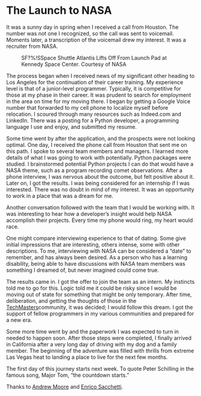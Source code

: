 # **The Launch to NASA**

It was a sunny day in spring when I received a call from Houston. The number was not one I recognized, so the call was sent to voicemail. Moments later, a transcription of the voicemail drew my interest. It was a recruiter from NASA.

<figure>SF?%!SSpace Shuttle Atlantis Lifts Off From Launch Pad at Kennedy Space Center. Courtesy of NASA</figure>

The process began when I received news of my significant other heading to Los Angeles for the continuation of their career training. My experience level is that of a junior-level programmer. Typically, it is competitive for those at my phase in their career. It was prudent to search for employment in the area on time for my moving there. I began by getting a Google Voice number that forwarded to my cell phone to localize myself before relocation. I scoured through many resources such as Indeed.com and LinkedIn. There was a posting for a Python developer, a programming language I use and enjoy, and submitted my resume.

Some time went by after the application, and the prospects were not looking optimal. One day, I received the phone call from Houston that sent me on this path. I spoke to several team members and managers. I learned more details of what I was going to work with potentially. Python packages were studied. I brainstormed potential Python projects I can do that would have a NASA theme, such as a program recording comet observations. After a phone interview, I was nervous about the outcome, but felt positive about it. Later on, I got the results. I was being considered for an internship if I was interested. There was no doubt in mind of my interest. It was an opportunity to work in a place that was a dream for me.

Another conversation followed with the team that I would be working with. It was interesting to hear how a developer’s insight would help NASA accomplish their projects. Every time my phone would ring, my heart would race.

One might compare interviewing experience to that of dating. Some give initial impressions that are interesting, others intense, some with other descriptions. To me, interviewing with NASA can be considered a “date” to remember, and has always been desired. As a person who has a learning disability, being able to have discussions with NASA team members was something I dreamed of, but never imagined could come true.

The results came in. I got the offer to join the team as an intern. My instincts told me to go for this. Logic told me it could be risky since I would be moving out of state for something that might be only temporary. After time, deliberation, and getting the thoughts of those in the [TechMasters](https://techmasters.chat/)community, it was decided; I would follow this dream. I got the support of fellow programmers in my various communities and prepared for a new era.

Some more time went by and the paperwork I was expected to turn in needed to happen soon. After those steps were completed, I finally arrived in California after a very long day of driving with my dog and a family member. The beginning of the adventure was filled with thrills from extreme Las Vegas heat to landing a place to live for the next few months.

The first day of this journey starts next week. To quote Peter Schilling in the famous song, Major Tom, “the countdown starts.”

Thanks to [Andrew Moore](https://medium.com/@AWMooreCO?source=post_page) and [Enrico Sacchetti](https://medium.com/@theetrain?source=post_page).